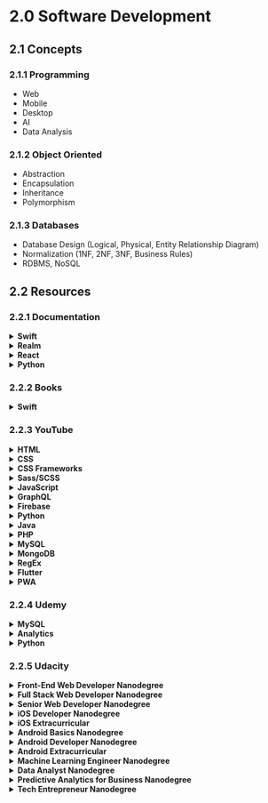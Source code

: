 # 2.0 Software Development

## 2.1 Concepts

### 2.1.1 Programming

- Web
- Mobile
- Desktop
- AI
- Data Analysis

### 2.1.2 Object Oriented

- Abstraction
- Encapsulation
- Inheritance
- Polymorphism

### 2.1.3 Databases

- Database Design (Logical, Physical, Entity Relationship Diagram)
- Normalization (1NF, 2NF, 3NF, Business Rules)
- RDBMS, NoSQL

## 2.2 Resources

### 2.2.1 Documentation

<details>
  <summary><strong>Swift</strong></summary>

1. [x] [The Swift Programming Language](https://docs.swift.org/swift-book/) ★★★★★
1. [x] [Apple Developer Account Help](https://help.apple.com/developer-account/) ★★★☆☆
1. [x] [Swift API Design Guidelines](https://swift.org/documentation/api-design-guidelines/) ★★★☆☆

</details>

<details>
  <summary><strong>Realm</strong></summary>

1. [x] [Realm Database](https://realm.io/docs) ★★★★☆
</details>

<details>
  <summary><strong>React</strong></summary>

1. [ ] [Getting Started with React](https://reactjs.org/docs/getting-started.html) ☆☆☆☆☆

</details>

<details>
  <summary><strong>Python</strong></summary>

1. [x] [The Python Tutorial](https://docs.python.org/3/tutorial/) ★★★☆☆
1. [x] [Getting Started with Django](https://docs.djangoproject.com/en/2.2/intro/) ★★★☆☆

</details>


### 2.2.2 Books

<details>
  <summary><strong>Swift</strong></summary>

1. [x] [The Swift Programming Language](https://www.goodreads.com/book/show/22394477-the-swift-programming-language) ★★★★★
1. [x] [Intro to App Development with Swift](https://www.goodreads.com/book/show/35398271-intro-to-app-development-with-swift) ★★★☆☆
1. [ ] [App Development with Swift](https://www.goodreads.com/book/show/35387405-app-development-with-swift) ☆☆☆☆☆

</details>

### 2.2.3 YouTube

<details>
  <summary><strong>HTML</strong></summary>

1. [x] [HTML Tutorials For Beginners - The Net Ninja](https://www.youtube.com/watch?v=Y1BlT4_c_SU&list=PL4cUxeGkcC9ibZ2TSBaGGNrgh4ZgYE6Cc) ★★★★☆
1. [x] [XHTML and CSS Tutorials Playlist - thenewboston](https://www.youtube.com/watch?v=cqszz_OfAFQ&list=PLC1322B5A0180C946) ★★☆☆☆
1. [x] [HTML5 Tutorials Playlist - thenewboston](https://www.youtube.com/watch?v=Y1BlT4_c_SU&list=PL4cUxeGkcC9ibZ2TSBaGGNrgh4ZgYE6Cc) ★★★☆☆
1. [ ] [HTML & CSS Crash Course Tutorial - The Net Ninja](https://www.youtube.com/watch?v=hu-q2zYwEYs&list=PL4cUxeGkcC9ivBf_eKCPIAYXWzLlPAm6G) ☆☆☆☆☆
</details>

<details>
  <summary><strong>CSS</strong></summary>

1. [x] [CSS Tutorials For Beginners - The Net Ninja](https://www.youtube.com/watch?v=I9XRrlOOazo&list=PL4cUxeGkcC9gQeDH6xYhmO-db2mhoTSrT) ★★★★☆
1. [x] [CSS Positioning Tutorials - The Net Ninja](https://www.youtube.com/watch?v=7ZXsPj43heo&list=PL4cUxeGkcC9hudKGi5o5UiWuTAGbxiLTh) ★★★★★
1. [x] [CSS Animation Tutorial - The Net Ninja](https://www.youtube.com/watch?v=jgw82b5Y2MU&list=PL4cUxeGkcC9iGYgmEd2dm3zAKzyCGDtM5) ★★★★☆
1. [x] [CSS Flexbox Tutorial - The Net Ninja](https://www.youtube.com/watch?v=Y8zMYaD1bz0&list=PL4cUxeGkcC9i3FXJSUfmsNOx8E7u6UuhG) ★☆☆☆☆
1. [x] [CSS Grid Tutorial - The Net Ninja](https://www.youtube.com/watch?v=x7tLPhnA06w&list=PL4cUxeGkcC9itC4TxYMzFCfveyutyPOCY) ★☆☆☆☆
1. [ ] [CSS Tips & Tricks - The Net Ninja](https://www.youtube.com/watch?v=B9OZkATMbag&list=PL4cUxeGkcC9htzG9o-QzCTsGMbmfuF4kk) ☆☆☆☆☆
1. [ ] [CSS Variables Tutorial - The Net Ninja](https://www.youtube.com/watch?v=8Yum7EQgadM&list=PL4cUxeGkcC9ii5PB2UMyYH7QFZWfGnVgZ) ☆☆☆☆☆
1. [ ] [Mobile-First Responsive Build (with CSS Grid) - The Net Ninja](https://www.youtube.com/watch?v=PM3XW_1RAIs&list=PL4cUxeGkcC9hH1tAjyUPZPjbj-7s200a4) ☆☆☆☆☆

</details>

<details>
  <summary><strong>CSS Frameworks</strong></summary>

1. [ ] [Tailwind CSS Tutorial - The Net Ninja](https://www.youtube.com/watch?v=bxmDnn7lrnk&list=PL4cUxeGkcC9gpXORlEHjc5bgnIi5HEGhw) ☆☆☆☆☆
</details>

<details>
  <summary><strong>Sass/SCSS</strong></summary>

1. [x] [SASS Tutorial - The Net Ninja](https://www.youtube.com/watch?v=St5B7hnMLjg&list=PL4cUxeGkcC9iEwigam3gTjU_7IA3W2WZA) ★★★★☆

</details>

<details>
  <summary><strong>JavaScript</strong></summary>

#### Vanilla

1. [x] [JavaScript Tutorials Playlist - thenewboston](https://www.youtube.com/watch?v=yQaAGmHNn9s&list=PL46F0A159EC02DF82) ★★★★★
1. [x] [AJAX Tutorials Playlist - thenewboston](https://www.youtube.com/watch?v=tp3Gw-oWs2k&list=PL6gx4Cwl9DGDiJSXfsJTASx9eMq_HlenQ) ★★☆☆☆
1. [ ] [JavaScript ES6 Tutorials - The Net Ninja](https://www.youtube.com/watch?v=0Mp2kwE8xY0&list=PL4cUxeGkcC9gKfw25slm4CUDUcM_sXdml) ☆☆☆☆☆
1. [ ] [JavaScript Tips & Tricks - The Net Ninja](https://www.youtube.com/watch?v=ANDyf6VEYHE&list=PL4cUxeGkcC9gdqHxcUgGhl_cV6xET1_0N) ☆☆☆☆☆
1. [ ] [Asynchronous JavaScript Tutorial - The Net Ninja](https://www.youtube.com/watch?v=YxWMxJONp7E&list=PL4cUxeGkcC9jAhrjtZ9U93UMIhnCc44MH) ☆☆☆☆☆
1. [ ] [JavaScript DOM Tutorial - The Net Ninja](https://www.youtube.com/watch?v=FIORjGvT0kk&list=PL4cUxeGkcC9gfoKa5la9dsdCNpuey2s-V) ☆☆☆☆☆
1. [ ] [JavaScript Tutorials for Beginners - The Net Ninja](https://www.youtube.com/watch?v=qoSksQ4s_hg&list=PL4cUxeGkcC9i9Ae2D9Ee1RvylH38dKuET) ☆☆☆☆☆

#### React

1. [ ] [React, Redux & Firebase App Tutorial - The Net Ninja](https://www.youtube.com/watch?v=Oi4v5uxTY5o&list=PL4cUxeGkcC9iWstfXntcj8f-dFZ4UtlN3) ☆☆☆☆☆
1. [ ] [React Context & Hooks Tutorial - The Net Ninja](https://www.youtube.com/watch?v=6RhOzQciVwI&list=PL4cUxeGkcC9hNokByJilPg5g9m2APUePI) ☆☆☆☆☆
1. [ ] [Framer Motion (for React) Tutorial - The Net Ninja](https://www.youtube.com/watch?v=2V1WK-3HQNk&list=PL4cUxeGkcC9iHDnQfTHEVVceOEBsOf07i) ☆☆☆☆☆
1. [ ] [React Query Tutorial - The Net Ninja](https://www.youtube.com/watch?v=x1rQ61otgtU&list=PL4cUxeGkcC9jpi7Ptjl5b50p9gLjOFani) ☆☆☆☆☆
1. [ ] [React Native Tutorial for Beginners - The Net Ninja](https://www.youtube.com/watch?v=ur6I5m2nTvk&list=PL4cUxeGkcC9ixPU-QkScoRBVxtPPzVjrQ) ☆☆☆☆☆

#### jQuery

1. [ ] [jQuery Tutorials for Beginners - The Net Ninja](https://www.youtube.com/watch?v=jVe1GBCqFIE&list=PL4cUxeGkcC9hNUJ0j6ccnOAcJIPoTRpO4) ☆☆☆☆☆

#### Node.js

1. [x] [Node JS Tutorial for Beginners - The Net Ninja](https://www.youtube.com/watch?v=w-7RQ46RgxU&list=PL4cUxeGkcC9gcy9lrvMJ75z9maRw4byYp) ★★★★★
1. [x] [REST API Tutorials (Node, Express & Mongo) - The Net Ninja](https://www.youtube.com/watch?v=BRdcRFvuqsE&list=PL4cUxeGkcC9jBcybHMTIia56aV21o2cZ8) ★★★★★
1. [ ] [Node.js Crash Course Tutorial - The Net Ninja](https://www.youtube.com/watch?v=zb3Qk8SG5Ms&list=PL4cUxeGkcC9jsz4LDYc6kv3ymONOKxwBU) ☆☆☆☆☆
1. [ ] [Node.js & Express From Scratch - Traversy Media](https://www.youtube.com/watch?v=k_0ZzvHbNBQ&list=PLillGF-RfqbYRpji8t4SxUkMxfowG4Kqp) ☆☆☆☆☆
1. [ ] [OAuth Login (Passport.js) Tutorial - The Net Ninja](https://www.youtube.com/watch?v=sakQbeRjgwg&list=PL4cUxeGkcC9jdm7QX143aMLAqyM-jTZ2x) ☆☆☆☆☆

#### Deno

1. [ ] [Deno Jump-start Tutorial - The Net Ninja](https://www.youtube.com/watch?v=2iLeRzHvc10&list=PL4cUxeGkcC9gnaJdxuGvEGYQ9iHb8mxsh) ☆☆☆☆☆
1. [ ] [Deno WebSockets Tutorial - The Net Ninja](https://www.youtube.com/watch?v=CLLtnaOGIqo&list=PL4cUxeGkcC9gie1HrzOlzGZdEHLKhwNJE) ☆☆☆☆☆

#### Full-Stack

1. [x] [MEAN Stack Front To Back - Traversy Media](https://www.youtube.com/watch?v=uONz0lEWft0&list=PLillGF-RfqbZMNtaOXJQiDebNXjVapWPZ) ★★★★★
1. [x] [WebSockets Tutorial (Node & Socket.io Chat App) - The Net Ninja](https://www.youtube.com/watch?v=vQjiN8Qgs3c&list=PL4cUxeGkcC9i4V-_ZVwLmOusj8YAUhj_9) ★★★★☆
1. [ ] [Learn The MERN Stack - Traversy Media](https://www.youtube.com/watch?v=PBTYxXADG_k&list=PLillGF-RfqbbiTGgA77tGO426V3hRF9iE) ☆☆☆☆☆
1. [ ] [Modern JavaScript Tutorial - The Net Ninja](https://www.youtube.com/watch?v=iWOYAxlnaww&list=PL4cUxeGkcC9haFPT7J25Q9GRB_ZkFrQAc) ☆☆☆☆☆

#### TypeScript

1. [ ] [Webpack & TypeScript Setup - The Net Ninja](https://www.youtube.com/watch?v=sOUhEJeJ-kI&list=PL4cUxeGkcC9hOkGbwzgYFmaxB0WiduYJC) ☆☆☆☆☆
1. [ ] [TypeScript Tutorial - The Net Ninja](https://www.youtube.com/watch?v=2pZmKW9-I_k&list=PL4cUxeGkcC9gUgr39Q_yD6v-bSyMwKPUI) ☆☆☆☆☆

#### Svelte

1. [ ] [Svelte Tutorial for Beginners - The Net Ninja](https://www.youtube.com/watch?v=zojEMeQGGHs&list=PL4cUxeGkcC9hlbrVO_2QFVqVPhlZmz7tO) ☆☆☆☆☆

</details>

<details>
  <summary><strong>GraphQL</strong></summary>

1. [ ] [GraphQL Tutorial - The Net Ninja](https://www.youtube.com/watch?v=Y0lDGjwRYKw&list=PL4cUxeGkcC9iK6Qhn-QLcXCXPQUov1U7f) ☆☆☆☆☆

</details>

<details>
  <summary><strong>Firebase</strong></summary>

1. [ ] [Firebase Firestore Tutorial - The Net Ninja](https://www.youtube.com/watch?v=4d-gIPGzmK4&list=PL4cUxeGkcC9itfjle0ji1xOZ2cjRGY_WB) ☆☆☆☆☆
1. [ ] [Firebase Auth Tutorial - The Net Ninja](https://www.youtube.com/watch?v=aN1LnNq4z54&list=PL4cUxeGkcC9jUPIes_B8vRjn1_GaplOPQ) ☆☆☆☆☆
1. [ ] [Firebase Hosting Tutorial - The Net Ninja](https://www.youtube.com/watch?v=mmmaeHBCTOw&list=PL4cUxeGkcC9he0kHAyiyr3dDO2xw0NWoP) ☆☆☆☆☆
1. [ ] [Firebase Functions - The Net Ninja](https://www.youtube.com/watch?v=udHm7I_OvJs&list=PL4cUxeGkcC9i_aLkr62adUTJi53y7OjOf) ☆☆☆☆☆

</details>

<details>
  <summary><strong>Python</strong></summary>

1. [x] [Python 3 Tutorial for Beginners - The Net Ninja](https://www.youtube.com/watch?v=Ozrduu2W9B8&list=PL4cUxeGkcC9idu6GZ8EU_5B6WpKTdYZbK) ★★★★★
1. [x] [Django Tutorial (Create a Blog) - The Net Ninja](https://www.youtube.com/watch?v=n-FTlQ7Djqc&list=PL4cUxeGkcC9ib4HsrXEYpQnTOTZE1x0uc) ★★★★★
1. [x] [Python Django Crash Course - Traversy Media](https://www.youtube.com/watch?v=D6esTdOLXh4) ★★★★☆
1. [x] [Django Tutorials for Beginners - thenewboston](https://www.youtube.com/watch?v=qgGIqRFvFFk&list=PL6gx4Cwl9DGBlmzzFcLgDhKTTfNLfX1IK) ★★★☆☆
1. [ ] [Full Stack React & Django - Traversy Media](https://www.youtube.com/watch?v=Uyei2iDA4Hs&list=PLillGF-RfqbbRA-CIUxlxkUpbq0IFkX60) ☆☆☆☆☆
1. [ ] [Python 3.4 Programming Tutorials - thenewboston](https://www.youtube.com/watch?v=HBxCHonP6Ro&list=PL6gx4Cwl9DGAcbMi1sH6oAMk4JHw91mC_) ☆☆☆☆☆

</details>

<details>
  <summary><strong>Java</strong></summary>

1. [x] [Java (Beginner) Programming Tutorials - thenewboston](https://www.youtube.com/watch?v=Hl-zzrqQoSE&list=PLFE2CE09D83EE3E28) ★★★★★
1. [x] [Java (Intermediate) Tutorials - thenewboston](https://www.youtube.com/watch?v=vW53w7me4AE&list=PL27BCE863B6A864E3) ★★☆☆☆
1. [ ] [JavaFX Java GUI Design Tutorials - thenewboston](https://www.youtube.com/watch?v=FLkOX4Eez6o&list=PL6gx4Cwl9DGBzfXLWLSYVy8EbTdpGbUIG) ☆☆☆☆☆


</details>

<details>
  <summary><strong>PHP</strong></summary>

1. [ ] [Wordpress Theme Development - Traversy Media](https://www.youtube.com/watch?v=2Zt8va_6HRk&list=PLillGF-RfqbaKe3TWtwDW8vYV2MHIFPEi) ☆☆☆☆☆

</details>

<details>
  <summary><strong>MySQL</strong></summary>

1. [x] [MySQL Database Tutorial - thenewboston](https://www.youtube.com/watch?v=KgiCxe-ZW8o&list=PL32BC9C878BA72085) ★★★★☆
1. [x] [MySQL - Caleb Curry](https://www.youtube.com/watch?v=UGu9unCW4PA&list=PL_c9BZzLwBRKn20DFbNeLAAbw4ZMTlZPH&index=1) ★☆☆☆☆

</details>

<details>
  <summary><strong>MongoDB</strong></summary>

1. [x] [MongoDB Tutorial For Begineers - The Net Ninja](https://www.youtube.com/watch?v=9OPP_1eAENg&list=PL4cUxeGkcC9jpvoYriLI0bY8DOgWZfi6u) ★★★★☆

</details>

<details>
  <summary><strong>RegEx</strong></summary>

1. [ ] [Regular Expressions (RegEx) Tutorial - The Net Ninja](https://www.youtube.com/watch?v=r6I-Ahc0HB4&list=PL4cUxeGkcC9g6m_6Sld9Q4jzqdqHd2HiD) ☆☆☆☆☆

</details>

<details>
  <summary><strong>Flutter</strong></summary>

1. [ ] [Flutter Tutorial for Beginners - The Net Ninja](https://www.youtube.com/watch?v=1ukSR1GRtMU&list=PL4cUxeGkcC9jLYyp2Aoh6hcWuxFDX6PBJ) ☆☆☆☆☆
1. [ ] [Flutter & Firebase App Build - The Net Ninja](https://www.youtube.com/watch?v=sfA3NWDBPZ4&list=PL4cUxeGkcC9j--TKIdkb3ISfRbJeJYQwC) ☆☆☆☆☆

</details>

<details>
  <summary><strong>PWA</strong></summary>

1. [ ] [PWA Tutorial for Beginners - The Net Ninja](https://www.youtube.com/watch?v=4XT23X0Fjfk&list=PL4cUxeGkcC9gTxqJBcDmoi5Q2pzDusSL7) ☆☆☆☆☆

</details>

### 2.2.4 Udemy

<details>
  <summary><strong>MySQL</strong></summary>

1. [x] [Database Design - Caleb Curry](https://www.udemy.com/database-design/) ★★★★☆
1. [x] [Database Design and MySQL - Caleb Curry](https://www.udemy.com/calebthevideomaker2-database-and-mysql-classes) ★☆☆☆☆

</details>

<details>
  <summary><strong>Analytics</strong></summary>

1. [x] [Google Analytics Course Zero To Hero - Pouya Eti](https://www.udemy.com/database-design/) ★★★☆☆
1. [x] [Correct Google Analytics Setup - Start trusting your data - Julian Juenemann](https://www.udemy.com/database-design/) ★★★☆☆

</details>

<details>
  <summary><strong>Python</strong></summary>

1. [ ] [Python Django Dev To Deployment - Traversy Media](https://www.udemy.com/python-django-dev-to-deployment) ☆☆☆☆☆

</details>

### 2.2.5 Udacity

<details>
  <summary><strong>Front-End Web Developer Nanodegree</strong></summary>

1. [ ] [Intro to HTML and CSS](https://www.udacity.com/course/intro-to-html-and-css--ud304) ☆☆☆☆☆
1. [ ] [Responsive Web Design Fundamentals](https://www.udacity.com/course/responsive-web-design-fundamentals--ud893) ☆☆☆☆☆
1. [ ] [Responsive Images](https://www.udacity.com/course/responsive-images--ud882) ☆☆☆☆☆
1. [ ] [JavaScript Basics](https://www.udacity.com/course/javascript-basics--ud804) ☆☆☆☆☆
1. [ ] [Intro to jQuery](https://www.udacity.com/course/intro-to-jquery--ud245) ☆☆☆☆☆
1. [ ] [Object-Oriented JavaScript](https://www.udacity.com/course/object-oriented-javascript--ud015) ☆☆☆☆☆
1. [ ] [HTML5 Canvas](https://www.udacity.com/course/html5-canvas--ud292) ☆☆☆☆☆
1. [ ] [Website Performance Optimization](https://www.udacity.com/course/website-performance-optimization--ud884) ☆☆☆☆☆
1. [ ] [Browser Rendering Optimization](https://www.udacity.com/course/browser-rendering-optimization--ud860) ☆☆☆☆☆
1. [ ] [Intro to AJAX](https://www.udacity.com/course/intro-to-ajax--ud110) ☆☆☆☆☆
1. [ ] [JavaScript Design Patterns](https://www.udacity.com/course/javascript-design-patterns--ud989) ☆☆☆☆☆
1. [ ] [JavaScript Testing](https://www.udacity.com/course/javascript-testing--ud549) ☆☆☆☆☆

</details>

<details>
  <summary><strong>Full Stack Web Developer Nanodegree</strong></summary>

#### Part 1: Developer Tools

1. [ ] [Shell Workshop](https://www.udacity.com/course/shell-workshop--ud206) ☆☆☆☆☆
1. [ ] [Version Control with Git](https://www.udacity.com/course/version-control-with-git--ud123) ☆☆☆☆☆
1. [ ] [How to Use Git and GitHub](https://www.udacity.com/course/how-to-use-git-and-github--ud775) ☆☆☆☆☆
1. [ ] [GitHub and Collaboration](https://www.udacity.com/course/github-collaboration--ud456) ☆☆☆☆☆
1. [ ] [HTTP & Web Servers](https://www.udacity.com/course/http-web-servers--ud303) ☆☆☆☆☆
1. [ ] [Networking For Developers](https://www.udacity.com/course/networking-for-web-developers--ud256) ☆☆☆☆☆

#### Part 2: Databases with SQL & Python

1. [ ] [Intro to Relational Databases](https://www.udacity.com/course/intro-to-relational-databases--ud197) ☆☆☆☆☆

#### Part 3: Servers, Authorization, and CRUD

1. [ ] [Full Stack Foundations](https://www.udacity.com/course/full-stack-foundations--ud088) ☆☆☆☆☆
1. [ ] [Authentication & Authorization: OAuth](https://www.udacity.com/course/authentication-authorization-oauth--ud330) ☆☆☆☆☆
1. [ ] [Designing RESTful APIs](https://www.udacity.com/course/designing-restful-apis--ud388) ☆☆☆☆☆

#### Part 4: Deploying to Linux Servers

1. [ ] [Configuring Linux Web Servers](https://www.udacity.com/course/configuring-linux-web-servers--ud299) ☆☆☆☆☆

#### Part 5: Extra

1. [ ] [Web Accessibility](https://www.udacity.com/course/web-accessibility--ud891) ☆☆☆☆☆
1. [ ] [JavaScript Design Patterns](https://www.udacity.com/course/javascript-design-patterns--ud989) ☆☆☆☆☆
1. [ ] [Programming Foundations with Python](https://www.udacity.com/course/programming-foundations-with-python--ud036) ☆☆☆☆☆
1. [ ] [Intro to HTML and CSS](https://www.udacity.com/course/intro-to-html-and-css--ud304) ☆☆☆☆☆
1. [ ] [Responsive Web Design Fundamentals](https://www.udacity.com/course/responsive-web-design-fundamentals--ud893) ☆☆☆☆☆
1. [ ] [Responsive Images](https://www.udacity.com/course/responsive-images--ud882) ☆☆☆☆☆
1. [ ] [Intro to Backend](https://www.udacity.com/course/intro-to-backend--ud171) ☆☆☆☆☆
1. [ ] [Developing Scalable Apps in Python](https://www.udacity.com/course/developing-scalable-apps-in-python--ud858) ☆☆☆☆☆
1. [ ] [Linux Command Line Basics](https://www.udacity.com/course/linux-command-line-basics--ud595) ☆☆☆☆☆

</details>

<details>
  <summary><strong>Senior Web Developer Nanodegree</strong></summary>

1. [ ] [Building High Conversion Web Forms](https://www.udacity.com/course/building-high-conversion-web-forms--ud890) ☆☆☆☆☆
1. [ ] [Web Tooling & Automation](https://www.udacity.com/course/web-tooling-automation--ud892) ☆☆☆☆☆
1. [ ] [JavaScript Promises](https://www.udacity.com/course/javascript-promises--ud898) ☆☆☆☆☆
1. [ ] [Offline Web Applications](https://www.udacity.com/course/offline-web-applications--ud899) ☆☆☆☆☆
1. [ ] [Web Accessibility](https://www.udacity.com/course/web-accessibility--ud891) ☆☆☆☆☆
1. [ ] [Front-End Frameworks](https://www.udacity.com/course/front-end-frameworks--ud894) ☆☆☆☆☆
1. [ ] [Client-Server Communications](https://www.udacity.com/course/client-server-communication--ud897) ☆☆☆☆☆

</details>

<details>
  <summary><strong>iOS Developer Nanodegree</strong></summary>

1. [x] [Learn Swift Programming Syntax](https://www.udacity.com/course/learn-swift-programming-syntax--ud902) ★★★★☆
1. [x] [Intro to iOS App Development with Swift](https://www.udacity.com/course/intro-to-ios-app-development-with-swift--ud585) ★★★★★
1. [x] [UIKit Fundamentals](https://www.udacity.com/course/uikit-fundamentals--ud788) ★★★★★
1. [x] [iOS Networking with Swift](https://www.udacity.com/course/ios-networking-with-swift--ud421) ★★★☆☆
1. [x] [Grand Central Dispatch (GCD)](https://www.udacity.com/course/grand-central-dispatch-gcd--ud576) ★★★☆☆
1. [x] [iOS Persistence and Core Data](https://www.udacity.com/course/ios-persistence-and-core-data--ud325) ★★★☆☆

</details>

<details>
  <summary><strong>iOS Extracurricular</strong></summary>

1. [x] [How to Make an iOS App](https://www.udacity.com/course/how-to-make-an-ios-app--ud607) ★★★☆☆
1. [x] [Objective-C for Swift Developers](https://www.udacity.com/course/objective-c-for-swift-developers--ud1009) ★★★★★
1. [x] [Swift for Beginners](https://www.udacity.com/course/swift-for-beginners--ud1022) ★★★☆☆
1. [x] [Swift for Developers](https://www.udacity.com/course/swift-for-developers--ud1025) ★★★★☆
1. [x] [AutoLayout](https://www.udacity.com/course/auto-layout--ud1026) ★★★★☆
1. [x] [Firebase in a Weekend: iOS](https://www.udacity.com/course/firebase-in-a-weekend-by-google-ios--ud0351) ★★★★☆
1. [x] [Firebase Analytics: iOS](https://www.udacity.com/course/firebase-analytics-ios--ud353) ★★★★☆
1. [ ] [Mobile Design Patterns for iOS](https://www.udacity.com/course/ios-design-patterns--ud1029) ☆☆☆☆☆
1. [ ] [Building iOS Interfaces](https://www.udacity.com/course/building-ios-interfaces--ud1027) ☆☆☆☆☆
1. [ ] [Data Structures & Algorithms in Swift](https://www.udacity.com/course/data-structures-and-algorithms-in-swift--ud1011) ☆☆☆☆☆
1. [ ] [Xcode Debugging](https://www.udacity.com/course/xcode-debugging--ud774) ☆☆☆☆☆
1. [ ] [Server-Side Swift](https://www.udacity.com/course/server-side-swift--ud1031) ☆☆☆☆☆
1. [ ] [Mobile Design and Usability for iOS](https://www.udacity.com/course/mobile-design-and-usability-for-ios--ud1034) ☆☆☆☆☆

</details>

<details>
  <summary><strong>Android Basics Nanodegree</strong></summary>

1. [x] [Android Basics: User Interface](https://www.udacity.com/course/android-basics-user-interface--ud834) ★★★☆☆
1. [x] [Android Basics: User Input](https://www.udacity.com/course/android-basics-user-input--ud836) ★★★☆☆
1. [ ] [Android Basics: Multi-Screen Apps](https://www.udacity.com/course/android-basics-multiscreen-apps--ud839) ☆☆☆☆☆
1. [ ] [Android Basics: Networking](https://www.udacity.com/course/android-basics-networking--ud843) ☆☆☆☆☆
1. [ ] [Android Basics: Data Storage](https://www.udacity.com/course/android-basics-data-storage--ud845) ☆☆☆☆☆

</details>

<details>
  <summary><strong>Android Developer Nanodegree</strong></summary>

1. [ ] [Developing Android Apps](https://www.udacity.com/course/developing-android-apps--ud853ar) ☆☆☆☆☆
1. [ ] [Advanced Android App Development](https://www.udacity.com/course/advanced-android-app-development--ud855) ☆☆☆☆☆
1. [ ] [Gradle for Android and Java](https://www.udacity.com/course/gradle-for-android-and-java--ud867) ☆☆☆☆☆
1. [ ] [Material Design for Android Developers](https://www.udacity.com/course/material-design-for-android-developers--ud862) ☆☆☆☆☆
1. [ ] [Android Wear Development](https://www.udacity.com/course/android-wear-development--ud875A) ☆☆☆☆☆

</details>

<details>
  <summary><strong>Android Extracurricular</strong></summary>

1. [ ] [Android TV and Google Cast Development](https://www.udacity.com/course/android-tv-and-google-cast-development--ud875B) ☆☆☆☆☆
1. [ ] [Firebase in a Weekend: Android](https://www.udacity.com/course/firebase-in-a-weekend-by-google-android--ud0352) ☆☆☆☆☆
1. [ ] [Firebase Analytics: Android](https://www.udacity.com/course/firebase-analytics-android--ud354) ☆☆☆☆☆

</details>

<details>
  <summary><strong>Machine Learning Engineer Nanodegree</strong></summary>

1. [ ] [Intro to Descriptive Statistics](https://www.udacity.com/course/intro-to-descriptive-statistics--ud827) ☆☆☆☆☆
1. [ ] [Intro to Data Science](https://www.udacity.com/course/intro-to-data-science--ud359) ☆☆☆☆☆
1. [ ] [Intro to Artificial Intelligence](https://www.udacity.com/course/intro-to-artificial-intelligence--cs271) ☆☆☆☆☆
1. [ ] [Reinforcement Learning](https://www.udacity.com/course/reinforcement-learning--ud600) ☆☆☆☆☆
1. [ ] [Deep Learning](https://www.udacity.com/course/deep-learning--ud730)
1. [ ] [Artificial Intelligence for Robotics](https://www.udacity.com/course/artificial-intelligence-for-robotics--cs373) ☆☆☆☆☆
1. [ ] [Machine Learning for Trading](https://www.udacity.com/course/machine-learning-for-trading--ud501) ☆☆☆☆☆

</details>

<details>
  <summary><strong>Data Analyst Nanodegree</strong></summary>

1. [ ] [Introduction to Python Programming](https://www.udacity.com/course/introduction-to-python--ud1110) ☆☆☆☆☆
1. [ ] [Intro to Descriptive Statistics](https://www.udacity.com/course/intro-to-descriptive-statistics--ud827) ☆☆☆☆☆
1. [ ] [Intro to Inferential Statistics](https://www.udacity.com/course/intro-to-inferential-statistics--ud201) ☆☆☆☆☆
1. [ ] [Intro to Data Analysis](https://www.udacity.com/course/intro-to-data-analysis--ud170) ☆☆☆☆☆
1. [ ] [Data Wrangling with MongoDB](https://www.udacity.com/course/data-wrangling-with-mongodb--ud032) ☆☆☆☆☆
1. [ ] [Data Analysis with R](https://www.udacity.com/course/data-analysis-with-r--ud651) ☆☆☆☆☆
1. [ ] [Intro to Machine Learning](https://www.udacity.com/course/intro-to-machine-learning--ud120) ☆☆☆☆☆
1. [ ] [Data Visualization and D3.js](https://www.udacity.com/course/data-visualization-and-d3js--ud507) ☆☆☆☆☆
1. [ ] [A/B Testing](https://www.udacity.com/course/ab-testing--ud257) ☆☆☆☆☆

</details>

<details>
  <summary><strong>Predictive Analytics for Business Nanodegree</strong></summary>

1. [ ] [Problem Solving with Advanced Analytics](https://www.udacity.com/course/problem-solving-with-advanced-analytics--ud976) ☆☆☆☆☆
1. [ ] [Creating an Analytical Dataset](https://www.udacity.com/course/creating-an-analytical-dataset--ud977) ☆☆☆☆☆
1. [ ] [Classification Models](https://www.udacity.com/course/classification-models--ud978) ☆☆☆☆☆
1. [ ] [Data Visualization in Tableau](https://www.udacity.com/course/data-visualization-in-tableau--ud1006) ☆☆☆☆☆
1. [ ] [A/B Testing for Business Analysts](https://www.udacity.com/course/ab-testing--ud979) ☆☆☆☆☆
1. [ ] [Time Series Forecasting](https://www.udacity.com/course/time-series-forecasting--ud980) ☆☆☆☆☆
1. [ ] [Segmentation and Clustering](https://www.udacity.com/course/segmentation-and-clustering--ud981) ☆☆☆☆☆

</details>

<details>
  <summary><strong>Tech Entrepreneur Nanodegree</strong></summary>

1. [ ] [Product Design](https://www.udacity.com/course/product-design--ud509) ☆☆☆☆☆
1. [ ] [App Monetization](https://www.udacity.com/course/app-monetization--ud518) ☆☆☆☆☆
1. [ ] [Rapid Prototyping](https://www.udacity.com/course/rapid-prototyping--ud723) ☆☆☆☆☆
1. [ ] [App Marketing](https://www.udacity.com/course/app-marketing--ud719) ☆☆☆☆☆
1. [ ] [Get Your Startup Started](https://www.udacity.com/course/get-your-startup-started--ud806) ☆☆☆☆☆

</details>
